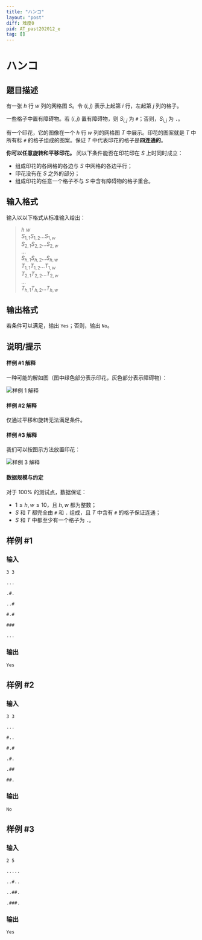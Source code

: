 ```yaml
---
title: "ハンコ"
layout: "post"
diff: 难度0
pid: AT_past202012_e
tag: []
---
```


# ハンコ

## 题目描述

有一张 $h$ 行 $w$ 列的网格图 $S$。令 $(i,j)$ 表示上起第 $i$ 行，左起第 $j$ 列的格子。

一些格子中置有障碍物。若 $(i,j)$ 置有障碍物，则 $S_{i,j}$ 为 `#`；否则，$S_{i,j}$ 为 `.`。

有一个印花，它的图像在一个 $h$ 行 $w$ 列的网格图 $T$ 中展示。印花的图案就是 $T$ 中所有标 `#` 的格子组成的图案。保证 $T$ 中代表印花的格子是**四连通的**。

**你可以任意旋转和平移印花。** 问以下条件能否在印花印在 $S$ 上时同时成立：

- 组成印花的各网格的各边与 $S$ 中网格的各边平行；
- 印花没有在 $S$ 之外的部分；
- 组成印花的任意一个格子不与 $S$ 中含有障碍物的格子重合。

## 输入格式

输入以以下格式从标准输入给出：

>$h$ $w$  
>$S_{1,1}S_{1,2}...S_{1,w}$  
>$S_{2,1}S_{2,2}...S_{2,w}$  
>...  
>$S_{h,1}S_{h,2}...S_{h,w}$  
>$T_{1,1}T_{1,2}...T_{1,w}$  
>$T_{2,1}T_{2,2}...T_{2,w}$  
>...  
>$T_{h,1}T_{h,2}...T_{h,w}$

## 输出格式

若条件可以满足，输出 `Yes`；否则，输出 `No`。

## 说明/提示

#### 样例 #1 解释

一种可能的解如图（图中绿色部分表示印花，灰色部分表示障碍物）：

![样例 1 解释](https://img.atcoder.jp/ghi/b2ed00b9962a7d5713a5faf85d72793a.png)

#### 样例 #2 解释

仅通过平移和旋转无法满足条件。

#### 样例 #3 解释

我们可以按图示方法放置印花：

![样例 3 解释](https://img.atcoder.jp/ghi/4d06863c92714324820a8581e1b1f4ad.png)

#### 数据规模与约定

对于 $100\%$ 的测试点，数据保证：

- $1\le h,w\le 10$，且 $h,w$ 都为整数；
- $S$ 和 $T$ 都完全由 `#` 和 `.` 组成，且 $T$ 中含有 `#` 的格子保证连通；
- $S$ 和 $T$ 中都至少有一个格子为 `.`。

## 样例 #1

### 输入

```
3 3
...
.#.
..#
#.#
###
...
```

### 输出

```
Yes
```

## 样例 #2

### 输入

```
3 3
...
#..
#.#
.#.
.##
##.
```

### 输出

```
No
```

## 样例 #3

### 输入

```
2 5
.....
..#..
..##.
.###.
```

### 输出

```
Yes
```

